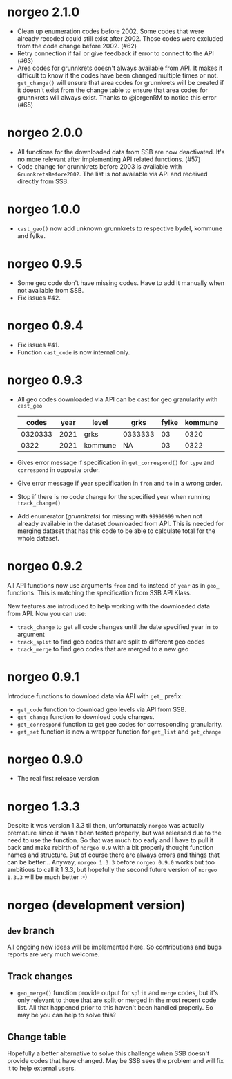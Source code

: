 # norgeo 2.1.0
- Clean up enumeration codes before 2002. Some codes that were already recoded
  could still exist after 2002. Those codes were excluded from the code change
  before 2002. (#62)
- Retry connection if fail or give feedback if error to connect to the API (#63)
- Area codes for grunnkrets doesn't always available from API. It makes it
  difficult to know if the codes have been changed multiple times or not.
  `get_change()` will ensure that area codes for grunnkrets will be created if
  it doesn't exist from the change table to ensure that area codes for
  grunnkrets will always exist. Thanks to @jorgenRM to notice this error (#65)

# norgeo 2.0.0
- All functions for the downloaded data from SSB are now deactivated. It's no
  more relevant after implementing API related functions. (#57)
- Code change for grunnkrets before 2003 is available with
  `GrunnkretsBefore2002`. The list is not available via API and received
  directly from SSB.

# norgeo 1.0.0
- `cast_geo()` now add unknown grunnkrets to respective bydel, kommune and fylke.

# norgeo 0.9.5
- Some geo code don't have missing codes. Have to add it manually
  when not available from SSB.
- Fix issues #42.

# norgeo 0.9.4
- Fix issues #41.
- Function `cast_code` is now internal only.

# norgeo 0.9.3

- All geo codes downloaded via API can be cast for geo granularity with `cast_geo`

  | codes   | year | level   | grks    | fylke | kommune | bydel  |
  |---------|------|---------|---------|-------|---------|--------|
  | 0320333 | 2021 | grks    | 0333333 | 03    | 0320    | 032141 |
  | 0322    | 2021 | kommune | NA      | 03    | 0322    | NA     |

- Gives error message if specification in `get_correspond()` for `type` and
  `correspond` in opposite order.
- Give error message if year specification in `from` and `to` in a wrong order.
- Stop if there is no code change for the specified year when running `track_change()`
- Add enumerator (_grunnkrets_) for missing with `99999999` when not already
  available in the dataset downloaded from API. This is needed for merging
  dataset that has this code to be able to calculate total for the whole dataset.


# norgeo 0.9.2

All API functions now use arguments `from` and `to` instead of `year` as in `geo_` functions.
This is matching the specification from SSB API Klass.

New features are introduced to help working with the downloaded data from API. Now you can use:

- `track_change` to get all code changes until the date specified year in `to` argument
- `track_split` to find geo codes that are split to different geo codes
- `track_merge` to find geo codes that are merged to a new geo

# norgeo 0.9.1


Introduce functions to download data via API with `get_` prefix:

- `get_code` function to download geo levels via API from SSB.
- `get_change` function to download code changes.
- `get_correspond` function to get geo codes for corresponding granularity.
- `get_set` function is now a wrapper function for `get_list` and `get_change`

# norgeo 0.9.0

* The real first release version

# norgeo 1.3.3

Despite it was version 1.3.3 til then, unfortunately `norgeo` was actually
premature since it hasn't been tested properly, but was released due to
the need to use the function. So that was much too early and I have to
pull it back and make rebirth of `norgeo 0.9` with a bit properly thought
function names and structure. But of course there are always errors and
things that can be better... Anyway, `norgeo 1.3.3` before
`norgeo 0.9.0` works but too ambitious to call it 1.3.3, but hopefully
the second future version of `norgeo 1.3.3` will be much better :-)

# norgeo (development version)

## `dev` branch

All ongoing new ideas will be implemented here. So contributions
and bugs reports are very much welcome.

## Track changes

* `geo_merge()` function provide output for `split` and `merge` codes,
but it's only relevant to those that are split or merged in the most
recent code list. All that happened prior to this haven't been handled
properly. So may be you can help to solve this?

## Change table

Hopefully a better alternative to solve this challenge when SSB
doesn't provide codes that have changed. May be SSB sees the problem
and will fix it to help external users.
